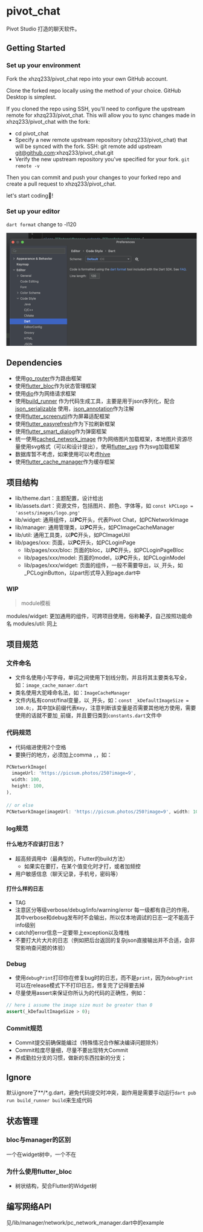 # pivot_chat

Pivot Studio 打造的聊天软件。

## Getting Started

### Set up your environment

Fork the xhzq233/pivot_chat repo into your own GitHub account.

Clone the forked repo locally using the method of your choice. GitHub Desktop is simplest.

If you cloned the repo using SSH, you'll need to configure the upstream remote for xhzq233/pivot_chat. This will allow you to sync changes made in xhzq233/pivot_chat with the fork:

- cd pivot_chat
- Specify a new remote upstream repository (xhzq233/pivot_chat) that will be synced with the fork.
  SSH: git remote add upstream git@github.com:xhzq233/pivot_chat.git
- Verify the new upstream repository you've specified for your fork.
  `git remote -v`

Then you can commit and push your changes to your forked repo and create a pull request to xhzq233/pivot_chat.

let's start coding🚀!

### Set up your editor

`dart format` change to -l120

![Screenshot 2023-07-09 at 15.51.34](README.assets/dart_line_length.png)

## Dependencies

- 使用[go_router](https://pub.dev/packages/go_router)作为路由框架
- 使用[flutter_bloc](https://pub.dev/packages/flutter_bloc)作为状态管理框架
- 使用[dio](https://pub.dev/packages/dio)作为网络请求框架
- 使用[build_runner](https://pub.dev/packages/build_runner)
  作为代码生成工具，主要是用于json序列化，配合[json_serializable](https://pub.dev/packages/json_serializable)
  使用，[json_annotation](https://pub.dev/packages/json_annotation)作为注解
- 使用[flutter_screenutil](https://pub.dev/packages/flutter_screenutil)作为屏幕适配框架
- 使用[flutter_easyrefresh](https://pub.dev/packages/easy_refresh)作为下拉刷新框架
- 使用[flutter_smart_dialog](https://pub.dev/packages/flutter_smart_dialog)作为弹窗框架
- 统一使用[cached_network_image](https://pub.dev/packages/cached_network_image)
  作为网络图片加载框架，本地图片资源尽量使用svg格式（可以和设计提出），使用[flutter_svg](https://pub.dev/packages/flutter_svg)
  作为svg加载框架
- 数据库暂不考虑，如果使用可以考虑[hive](https://pub.dev/packages/hive)
- 使用[flutter_cache_manager](https://pub.dev/packages/flutter_cache_manager)作为缓存框架

## 项目结构

- lib/theme.dart：主题配置，设计给出
- lib/assets.dart：资源文件，包括图片、颜色、字体等，如
  `const kPCLogo = 'assets/images/logo.png'`
- lib/widget: 通用组件，以**PC**开头，代表Pivot Chat，如PCNetworkImage
- lib/manager: 通用管理类，以**PC**开头，如PCImageCacheManager
- lib/util: 通用工具类，以**PC**开头，如PCImageUtil
- lib/pages/xxx: 页面，以**PC**开头，如PCLoginPage
  - lib/pages/xxx/bloc: 页面的bloc，以**PC**开头，如PCLoginPageBloc
  - lib/pages/xxx/model: 页面的model，以**PC**开头，如PCLoginModel
  - lib/pages/xxx/widget: 页面的组件，一般不需要导出，以`_`开头，如\_PCLoginButton，以part形式导入到page.dart中


### WIP

> module模板

modules/widget: 更加通用的组件，可跨项目使用，俗称**轮子**，自己按照功能命名
modules/util: 同上

## 项目规范

### 文件命名

- 文件名使用小写字母，单词之间使用下划线分割，并且将其主要类名写全，如：`image_cache_manaer.dart`
- 类名使用大驼峰命名法，如：`ImageCacheManager`
- 文件内私有const/final变量，以`_`开头，如：`const _kDefaultImageSize = 100.0;`，其中加k前缀代表`Key`，注意判断该变量是否需要其他地方使用，需要使用的话就不要加`_`前缀，并且要归类到`constants.dart`文件中

### 代码规范

- 代码缩进使用2个空格
- 要换行的地方，必须加上comma `,`，如：

```dart
PCNetworkImage(
  imageUrl: 'https://picsum.photos/250?image=9',
  width: 100,
  height: 100,
),

// or else
PCNetworkImage(imageUrl: 'https://picsum.photos/250?image=9', width: 100, height: 100)
```

### log规范

#### 什么地方不应该打日志？

- 超高频调用中（最典型的，Flutter的build方法）
  - 如果实在要打，在某个值变化时才打，或者加频控
- 用户敏感信息（聊天记录，手机号，密码等）

#### 打什么样的日志

- TAG
- 注意区分等级verbose/debug/info/warning/error 每一级都有自己的作用，其中verbose和debug发布时不会输出，所以仅本地调试的日志一定不能高于info级别
- catch的error信息一定要带上exception以及堆栈
- 不要打大片大片的日志（例如把后台返回的复杂json直接输出并不合适，会非常影响查问题的体验）

### Debug

- 使用`debugPrint`打印你在修复bug时的日志，而不是`print`，因为`debugPrint`可以在release模式下不打印日志，修复完了记得要去掉
- 尽量使用assert来保证你所认为的代码的正确性，例如：

```dart
// here i assume the image size must be greater than 0
assert(_kDefaultImageSize > 0);
```

### Commit规范

- Commit提交前确保能编过（特殊情况合作解决编译问题除外）
- Commit粒度尽量细，尽量不要出现特大Commit
- 养成勤拉分支的习惯，做新的东西拉新的分支；

## Ignore

默认ignore了**/*.g.dart，避免代码提交时冲突，副作用是需要手动运行`dart pub run build_runner build`来生成代码

## 状态管理

### bloc与manager的区别

一个在widget树中，一个不在

### 为什么使用flutter_bloc

- 树状结构，契合Flutter的Widget树

## 编写网络API

见/lib/manager/network/pc_network_manager.dart中的example